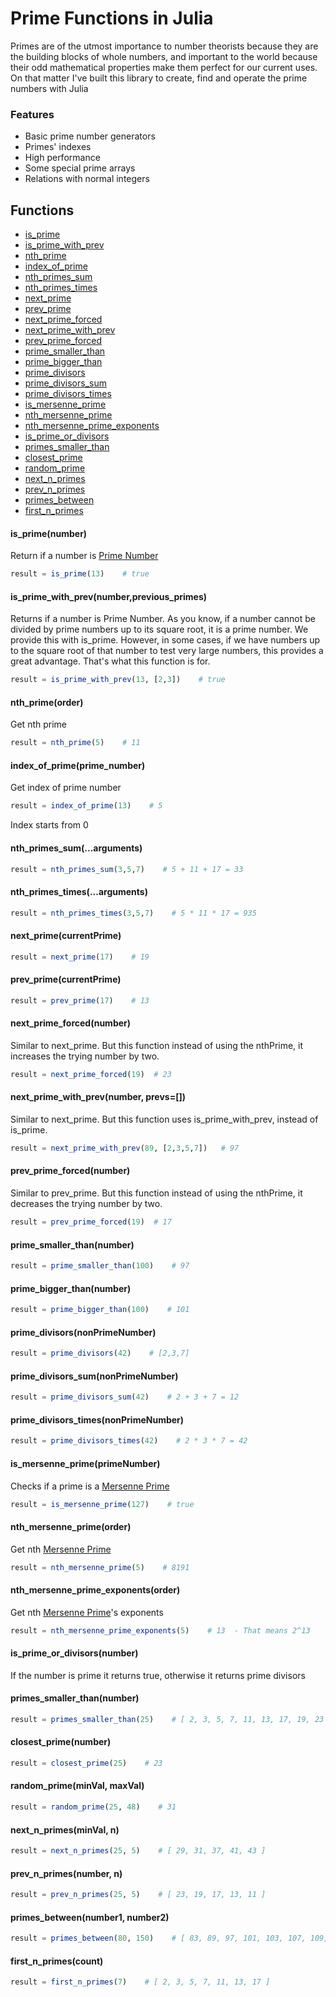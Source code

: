 # Prime Functions in Julia

Primes are of the utmost importance to number theorists because they are the building blocks of whole numbers, and important to the world because their odd mathematical properties make them perfect for our current uses.
On that matter I've built this library to create, find and operate the prime numbers with Julia

### Features

- Basic prime number generators
- Primes' indexes
- High performance
- Some special prime arrays
- Relations with normal integers

## Functions
- [is_prime](#is_primenumber)
- [is_prime_with_prev](#is_prime_with_prevnumberprevious_primes)
- [nth_prime](#nth_primeorder)
- [index_of_prime](#index_of_primeprime_number)
- [nth_primes_sum](#nth_primes_sumarguments)
- [nth_primes_times](#nth_primes_timesarguments)
- [next_prime](#next_primecurrentprime)
- [prev_prime](#prev_primecurrentprime)
- [next_prime_forced](#next_prime_forcednumber)
- [next_prime_with_prev](#next_prime_with_prevnumber-prevs)
- [prev_prime_forced](#prev_prime_forcednumber)
- [prime_smaller_than](#prime_smaller_thannumber)
- [prime_bigger_than](#prime_bigger_thannumber)
- [prime_divisors](#prime_divisorsnonprimenumber)
- [prime_divisors_sum](#prime_divisors_sumnonprimenumber)
- [prime_divisors_times](#prime_divisors_timesnonprimenumber)
- [is_mersenne_prime](#is_mersenne_primenumber)
- [nth_mersenne_prime](#nth_mersenne_primeeorder)
- [nth_mersenne_prime_exponents](#nth_mersenne_prime_exponentsorder)
- [is_prime_or_divisors](#is_prime_or_divisorsnumber)
- [primes_smaller_than](#primes_smaller_thannumber)
- [closest_prime](#closest_primenumber)
- [random_prime](#random_primeminval-maxval)
- [next_n_primes](#next_n_primesminval-n)
- [prev_n_primes](#prev_n_primesnumber-n)
- [primes_between](#primes_betweennumber1-number2)
- [first_n_primes](#first_n_primescount)


#### is_prime(number)
Return if a number is [Prime Number](https://en.wikipedia.org/wiki/Prime_number)
```julia
result = is_prime(13)    # true
```

#### is_prime_with_prev(number,previous_primes)
Returns if a number is Prime Number. As you know, if a number cannot be divided by prime numbers up to its square root, it is a prime number. We provide this with is_prime. However, in some cases, if we have numbers up to the square root of that number to test very large numbers, this provides a great advantage. That's what this function is for.
```julia
result = is_prime_with_prev(13, [2,3])    # true
```


#### nth_prime(order)
Get nth prime
```julia
result = nth_prime(5)    # 11
```
#### index_of_prime(prime_number)
Get index of prime number
```julia
result = index_of_prime(13)    # 5
```
Index starts from 0
#### nth_primes_sum(...arguments)
```julia
result = nth_primes_sum(3,5,7)    # 5 + 11 + 17 = 33
```
#### nth_primes_times(...arguments)
```julia
result = nth_primes_times(3,5,7)    # 5 * 11 * 17 = 935
```
#### next_prime(currentPrime)
```julia
result = next_prime(17)    # 19
```
#### prev_prime(currentPrime)
```julia
result = prev_prime(17)    # 13
```

#### next_prime_forced(number)
Similar to next_prime. But this function instead of using the nthPrime, it increases the trying number by two.
```julia
result = next_prime_forced(19)  # 23
```

#### next_prime_with_prev(number, prevs=[])
Similar to next_prime. But this function uses is_prime_with_prev, instead of is_prime.
```julia
result = next_prime_with_prev(89, [2,3,5,7])   # 97
```

#### prev_prime_forced(number)
Similar to prev_prime. But this function instead of using the nthPrime, it decreases the trying number by two.
```julia
result = prev_prime_forced(19)  # 17
```

#### prime_smaller_than(number)
```julia
result = prime_smaller_than(100)    # 97
```
#### prime_bigger_than(number)
```julia
result = prime_bigger_than(100)    # 101
```
#### prime_divisors(nonPrimeNumber)
```julia
result = prime_divisors(42)    # [2,3,7]
```
#### prime_divisors_sum(nonPrimeNumber)
```julia
result = prime_divisors_sum(42)    # 2 + 3 + 7 = 12
```
#### prime_divisors_times(nonPrimeNumber)
```julia
result = prime_divisors_times(42)    # 2 * 3 * 7 = 42
```
#### is_mersenne_prime(primeNumber)
Checks if a prime is a [Mersenne Prime](https://en.wikipedia.org/wiki/Mersenne_prime)
```julia
result = is_mersenne_prime(127)    # true
```
#### nth_mersenne_prime(order)
Get nth [Mersenne Prime](https://en.wikipedia.org/wiki/Mersenne_prime)
```julia
result = nth_mersenne_prime(5)    # 8191
```
#### nth_mersenne_prime_exponents(order)
Get nth [Mersenne Prime](https://en.wikipedia.org/wiki/Mersenne_prime)'s exponents
```julia
result = nth_mersenne_prime_exponents(5)    # 13  - That means 2^13
```
#### is_prime_or_divisors(number)
If the number is prime it returns true, otherwise it returns prime divisors
#### primes_smaller_than(number)
```julia
result = primes_smaller_than(25)    # [ 2, 3, 5, 7, 11, 13, 17, 19, 23 ]
```
#### closest_prime(number)
```julia
result = closest_prime(25)    # 23
```
#### random_prime(minVal, maxVal)
```julia
result = random_prime(25, 48)    # 31
```
#### next_n_primes(minVal, n)
```julia
result = next_n_primes(25, 5)    # [ 29, 31, 37, 41, 43 ]
```
#### prev_n_primes(number, n)
```julia
result = prev_n_primes(25, 5)    # [ 23, 19, 17, 13, 11 ]
```
#### primes_between(number1, number2)
```julia
result = primes_between(80, 150)    # [ 83, 89, 97, 101, 103, 107, 109, 113, 127, 131, 137, 139, 149 ]
```
#### first_n_primes(count)
```julia
result = first_n_primes(7)    # [ 2, 3, 5, 7, 11, 13, 17 ]
```